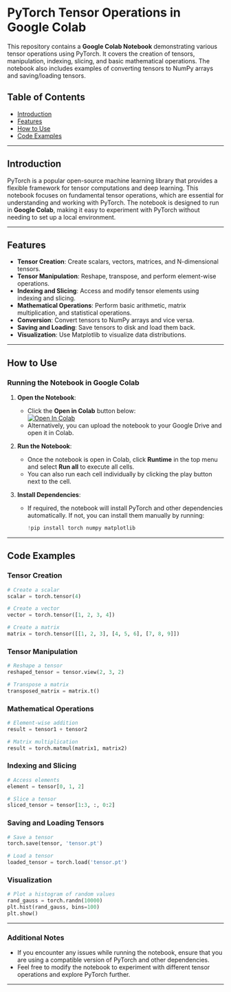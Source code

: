 # PyTorch Tensor Operations in Google Colab

This repository contains a **Google Colab Notebook** demonstrating various tensor operations using PyTorch. It covers the creation of tensors, manipulation, indexing, slicing, and basic mathematical operations. The notebook also includes examples of converting tensors to NumPy arrays and saving/loading tensors.

## Table of Contents
- [Introduction](#introduction)
- [Features](#features)
- [How to Use](#how-to-use)
- [Code Examples](#code-examples)

---

## Introduction

PyTorch is a popular open-source machine learning library that provides a flexible framework for tensor computations and deep learning. This notebook focuses on fundamental tensor operations, which are essential for understanding and working with PyTorch. The notebook is designed to run in **Google Colab**, making it easy to experiment with PyTorch without needing to set up a local environment.

---

## Features

- **Tensor Creation**: Create scalars, vectors, matrices, and N-dimensional tensors.
- **Tensor Manipulation**: Reshape, transpose, and perform element-wise operations.
- **Indexing and Slicing**: Access and modify tensor elements using indexing and slicing.
- **Mathematical Operations**: Perform basic arithmetic, matrix multiplication, and statistical operations.
- **Conversion**: Convert tensors to NumPy arrays and vice versa.
- **Saving and Loading**: Save tensors to disk and load them back.
- **Visualization**: Use Matplotlib to visualize data distributions.

---

## How to Use

### Running the Notebook in Google Colab
1. **Open the Notebook**:
   - Click the **Open in Colab** button below:  
     [![Open In Colab](https://colab.research.google.com/assets/colab-badge.svg)](https://colab.research.google.com/github/sedwna/pytorch-learn/blob/main/src/main_pytorch.ipynb)
   - Alternatively, you can upload the notebook to your Google Drive and open it in Colab.

2. **Run the Notebook**:
   - Once the notebook is open in Colab, click **Runtime** in the top menu and select **Run all** to execute all cells.
   - You can also run each cell individually by clicking the play button next to the cell.

3. **Install Dependencies**:
   - If required, the notebook will install PyTorch and other dependencies automatically. If not, you can install them manually by running:
     ```python
     !pip install torch numpy matplotlib
     ```

---

## Code Examples

### Tensor Creation
```python
# Create a scalar
scalar = torch.tensor(4)

# Create a vector
vector = torch.tensor([1, 2, 3, 4])

# Create a matrix
matrix = torch.tensor([[1, 2, 3], [4, 5, 6], [7, 8, 9]])
```

### Tensor Manipulation
```python
# Reshape a tensor
reshaped_tensor = tensor.view(2, 3, 2)

# Transpose a matrix
transposed_matrix = matrix.t()
```

### Mathematical Operations
```python
# Element-wise addition
result = tensor1 + tensor2

# Matrix multiplication
result = torch.matmul(matrix1, matrix2)
```

### Indexing and Slicing
```python
# Access elements
element = tensor[0, 1, 2]

# Slice a tensor
sliced_tensor = tensor[1:3, :, 0:2]
```

### Saving and Loading Tensors
```python
# Save a tensor
torch.save(tensor, 'tensor.pt')

# Load a tensor
loaded_tensor = torch.load('tensor.pt')
```

### Visualization
```python
# Plot a histogram of random values
rand_gauss = torch.randn(10000)
plt.hist(rand_gauss, bins=100)
plt.show()
```

---

### Additional Notes
- If you encounter any issues while running the notebook, ensure that you are using a compatible version of PyTorch and other dependencies.
- Feel free to modify the notebook to experiment with different tensor operations and explore PyTorch further.

---
